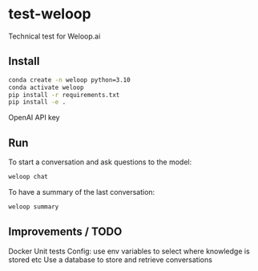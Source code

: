 # test-weloop
Technical test for Weloop.ai

## Install

```bash
conda create -n weloop python=3.10
conda activate weloop
pip install -r requirements.txt
pip install -e .
```

OpenAI API key

## Run

To start a conversation and ask questions to the model:
```bash
weloop chat
```

To have a summary of the last conversation:
```bash
weloop summary
```

## Improvements / TODO

Docker
Unit tests
Config: use env variables to select where knowledge is stored etc
Use a database to store and retrieve conversations
